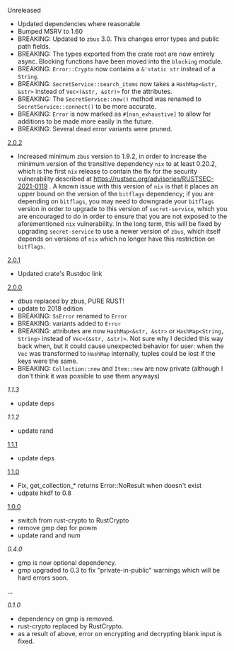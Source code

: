 Unreleased
- Updated dependencies where reasonable
- Bumped MSRV to 1.60
- BREAKING: Updated to `zbus` 3.0. This changes error types and public path fields.
- BREAKING: The types exported from the crate root are now entirely async. Blocking functions have been moved into the `blocking` module.
- BREAKING: `Error::Crypto` now contains a `&'static str` instead of a `String`.
- BREAKING: `SecretService::search_items` now takes a `HashMap<&str, &str>` instead of `Vec<(&str, &str)>` for the attributes.
- BREAKING: The `SecretService::new()` method was renamed to `SecretService::connect()` to be more accurate.
- BREAKING: `Error` is now marked as `#[non_exhaustive]` to allow for additions to be made more easily in the future.
- BREAKING: Several dead error variants were pruned.

[2.0.2]
- Increased minimum `zbus` version to 1.9.2, in order to increase the minimum version of the transitive dependency `nix` to at least 0.20.2, which is the first `nix` release to contain the fix for the security vulnerability described at https://rustsec.org/advisories/RUSTSEC-2021-0119 . A known issue with this version of `nix` is that it places an upper bound on the version of the `bitflags` dependency; if you are depending on `bitflags`, you may need to downgrade your `bitflags` version in order to upgrade to this version of `secret-service`, which you are encouraged to do in order to ensure that you are not exposed to the aforementioned `nix` vulnerability. In the long term, this will be fixed by upgrading `secret-service` to use a newer version of `zbus`, which itself depends on versions of `nix` which no longer have this restriction on `bitflags`.

[2.0.1]
- Updated crate's Rustdoc link

[2.0.0]
- dbus replaced by zbus, PURE RUST!
- update to 2018 edition
- BREAKING: `SsError` renamed to `Error`
- BREAKING: variants added to `Error`
- BREAKING: attributes are now `HashMap<&str, &str>` or `HashMap<String, String>` instead of `Vec<(&str, &str)>`. Not sure why I decided this way back when, but it could cause unexpected behavior for user: when the `Vec` was transformed to `HashMap` internally, tuples could be lost if the keys were the same.
- BREAKING: `Collection::new` and `Item::new` are now private (although I don't think it was possible to use them anyways)

_1.1.3_
- update deps

_1.1.2_
- update rand

[1.1.1]
- update deps

[1.1.0]
- Fix, get_collection_* returns Error::NoResult when doesn't exist
- udpate hkdf to 0.8

[1.0.0]
- switch from rust-crypto to RustCrypto
- remove gmp dep for powm
- update rand and num

_0.4.0_
- gmp is now optional dependency.
- gmp upgraded to 0.3 to fix "private-in-public" warnings which will be hard errors soon.

...

_0.1.0_
- dependency on gmp is removed.
- rust-crypto replaced by RustCrypto.
- as a result of above, error on encrypting and decrypting blank input is fixed.

[1.0.0]: https://github.com/hwchen/secret-service-rs/releases/tag/v1.0.0
[1.1.0]: https://github.com/hwchen/secret-service-rs/releases/tag/v1.1.0
[1.1.1]: https://github.com/hwchen/secret-service-rs/releases/tag/v1.1.1
[2.0.0]: https://github.com/hwchen/secret-service-rs/releases/tag/v2.0.0
[2.0.1]: https://github.com/hwchen/secret-service-rs/releases/tag/v2.0.1
[2.0.2]: https://github.com/hwchen/secret-service-rs/releases/tag/v2.0.2
